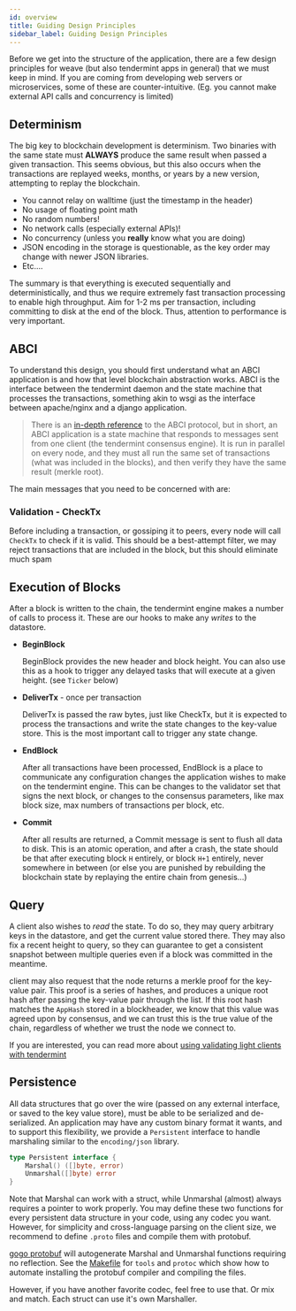 ```yaml
---
id: overview 
title: Guiding Design Principles 
sidebar_label: Guiding Design Principles
---
```


Before we get into the structure of the application, there are a few design principles for weave (but also tendermint apps in general) that we must keep in mind. If you are coming from developing web servers or microservices, some of these are counter-intuitive. (Eg. you cannot make external API calls and concurrency is limited)

## Determinism

The big key to blockchain development is determinism. Two binaries with the same state must **ALWAYS** produce the same result when passed a given transaction. This seems obvious, but this also occurs when the transactions are replayed weeks, months, or years by a new version, attempting to replay the blockchain.

- You cannot relay on walltime (just the timestamp in the header)
- No usage of floating point math
- No random numbers!
- No network calls (especially external APIs)!
- No concurrency (unless you **really** know what you are doing)
- JSON encoding in the storage is questionable, as the key order may change with newer JSON libraries.
- Etc....

The summary is that everything is executed sequentially and deterministically, and thus we require extremely fast transaction processing to enable high throughput. Aim for 1-2 ms per transaction, including committing to disk at the end of the block. Thus, attention to performance is very important.

## ABCI

To understand this design, you should first understand what an ABCI application is and how that level blockchain abstraction works. ABCI is the interface between the tendermint daemon and the state machine that processes the transactions, something akin to wsgi as the interface between apache/nginx and a django application.

> There is an [in-depth reference](https://tendermint.readthedocs.io/en/master/app-development.html) to the ABCI protocol, but in short, an ABCI application is a state machine that responds to messages sent from one client (the tendermint consensus engine). It is run in parallel on every node, and they must all run the same set of transactions (what was included in the blocks), and then verify they have the same result (merkle root).

The main messages that you need to be concerned with are:

### Validation - CheckTx

Before including a transaction, or gossiping it to peers, every node will call `CheckTx` to check if it is valid. This should be a best-attempt filter, we may reject transactions that are included in the block, but this should eliminate much spam

## Execution of Blocks

After a block is written to the chain, the tendermint engine makes a number of calls to process it. These are our hooks to make any *writes* to the datastore.

- **BeginBlock**

    BeginBlock provides the new header and block height. You can also use this as a hook to trigger any delayed tasks that will execute at a given height. (see `Ticker` below)

- **DeliverTx** - once per transaction

    DeliverTx is passed the raw bytes, just like CheckTx, but it is expected to process the transactions and write the state changes to the key-value store. This is the most important call to trigger any state change.

- **EndBlock**

    After all transactions have been processed, EndBlock is a place to communicate any configuration changes the application wishes to make on the tendermint engine. This can be changes to the validator set that signs the next block, or changes to the consensus parameters, like max block size, max numbers of transactions per block, etc.

- **Commit**

    After all results are returned, a Commit message is sent to flush all data to disk. This is an atomic operation, and after a crash, the state should be that after executing block `H` entirely, or block `H+1` entirely, never somewhere in between (or else you are punished by rebuilding the blockchain state by replaying the entire chain from genesis...)

## Query

A client also wishes to *read* the state. To do so, they may query arbitrary keys in the datastore, and get the current value stored there. They may also fix a recent height to query, so they can guarantee to get a consistent snapshot between multiple queries even if a block was committed in the meantime.

client may also request that the node returns a merkle proof for the key-value pair. This proof is a series of hashes, and produces a unique root hash after passing the key-value pair through the list. If this root hash matches the `AppHash` stored in a blockheader, we know that this value was agreed upon by consensus, and we can trust this is the true value of the chain, regardless of whether we trust the node we connect to.

If you are interested, you can read more about [using validating light clients with tendermint](https://blog.cosmos.network/light-clients-in-tendermint-consensus-1237cfbda104)

## Persistence

All data structures that go over the wire (passed on any external interface, or saved to the key value store), must be able to be serialized and de-serialized. An application may have any custom binary format it wants, and to support this flexibility, we provide a `Persistent` interface to handle marshaling similar to the `encoding/json` library.

```go
type Persistent interface {
    Marshal() ([]byte, error)
    Unmarshal([]byte) error
}
```

Note that Marshal can work with a struct, while Unmarshal (almost) always requires a pointer to work properly. You may define these two functions for every persistent data structure in your code, using any codec you want. However, for simplicity and cross-language parsing on the client size, we recommend to define `.proto` files and compile them with protobuf.

[gogo protobuf](https://github.com/gogo/protobuf) will autogenerate Marshal and Unmarshal functions requiring no reflection. See the [Makefile](https://github.com/iov-one/weave/blob/master/Makefile) for `tools` and `protoc` which show how to automate installing the protobuf compiler and compiling the files.

However, if you have another favorite codec, feel free to use that. Or mix and match. Each struct can use it's own Marshaller.
